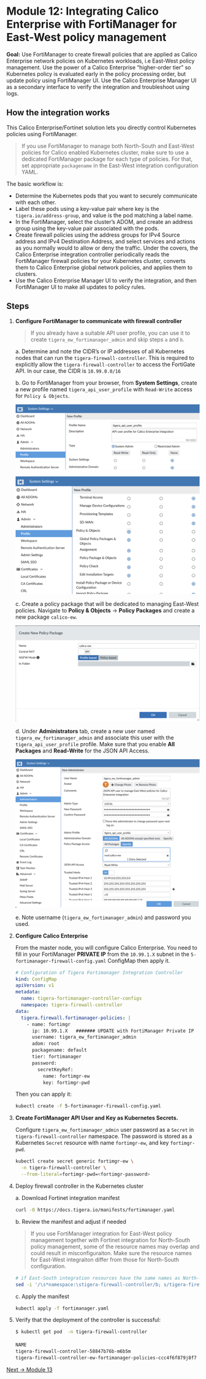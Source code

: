 # Module 12: Integrating Calico Enterprise with FortiManager for East-West policy management

**Goal:**  Use FortiManager to create firewall policies that are applied as Calico Enterprise network policies on Kubernetes workloads, i.e East-West policy management. Use the power of a Calico Enterprise “higher-order tier” so Kubernetes policy is evaluated early in the policy processing order, but update policy using FortiManager UI. Use the Calico Enterprise Manager UI as a secondary interface to verify the integration and troubleshoot using logs.

## How the integration works

This Calico Enterprise/Fortinet solution lets you directly control Kubernetes policies using FortiManager.

>If you use FortiManager to manage both North-South and East-West policies for Calico enabled Kubernetes cluster, make sure to use a dedicated FortiManager package for each type of policies. For that, set appropriate `packagename` in the East-West integration configuration YAML.

The basic workflow is:

- Determine the Kubernetes pods that you want to securely communicate with each other.
- Label these pods using a key-value pair where key is the `tigera.io/address-group`, and value is the pod matching a label name.
- In the FortiManager, select the cluster’s ADOM, and create an address group using the key-value pair associated with the pods.
- Create firewall policies using the address groups for IPv4 Source address and IPv4 Destination Address, and select services and actions as you normally would to allow or deny the traffic. Under the covers, the Calico Enterprise integration controller periodically reads the FortiManager firewall policies for your Kubernetes cluster, converts them to Calico Enterprise global network policies, and applies them to clusters.
- Use the Calico Enterprise Manager UI to verify the integration, and then FortiManager UI to make all updates to policy rules.

## Steps

1. **Configure FortiManager to communicate with firewall controller**

    >If you already have a suitable API user profile, you can use it to create `tigera_ew_fortimanager_admin` and skip steps `a` and `b`.

    a. Determine and note the CIDR’s or IP addresses of all Kubernetes nodes that can run the `tigera-firewall-controller`. This is required to explicitly allow the `tigera-firewall-controller` to access the FortiGate API. In our case, the CIDR is `10.99.0.0/16`

    b. Go to FortiManager from your browser, from **System Settings**, create a new  profile named `tigera_api_user_profile` with `Read-Write` access for `Policy & Objects`.

    ![fortimanager_user_profile1.png](../img/fortimanager_user_profile1.png)

    ![fortimanager_user_profile2.png](../img/fortimanager_user_profile2.png)

    c. Create a policy package that will be dedicated to managing East-West policies. Navigate to **Policy & Objects** -> **Policy Packages** and create a new package `calico-ew`.

    ![fortinet_package_calico_ew.png](../img/fortinet_package_calico_ew.png)

    d. Under **Administrators** tab, create a new user named `tigera_ew_fortimanager_admin` and associate this user with the `tigera_api_user_profile` profile. Make sure that you enable **All Packages** and **Read-Write** for the JSON API Access.

    ![fortimanager_create_user_ew.png](../img/fortimanager_create_user_ew.png)

    e. Note username (`tigera_ew_fortimanager_admin`) and password you used.

2. **Configure Calico Enterprise**

    From the master node, you will configure Calico Enterprise. You need to fill in your FortiManager  **PRIVATE IP** from the `10.99.1.X` subnet in the `5-fortimanager-firewall-config.yaml` ConfigMap then apply it.

    ```yaml
    # Configuration of Tigera Fortimanager Integration Controller
    kind: ConfigMap
    apiVersion: v1
    metadata:
      name: tigera-fortimanager-controller-configs
      namespace: tigera-firewall-controller
    data:
      tigera.firewall.fortimanager-policies: |
        - name: fortimgr
          ip: 10.99.1.X   ####### UPDATE with FortiManager Private IP
          username: tigera_ew_fortimanager_admin
          adom: root
          packagename: default
          tier: fortimanager
          password:
            secretKeyRef:
              name: fortimgr-ew
              key: fortimgr-pwd
    ```

    Then you can apply it:

    ```bash
    kubectl create -f 5-fortimanager-firewall-config.yaml
    ```

3. **Create FortiManager API User and Key as Kubernetes Secrets.**

    Configure `tigera_ew_fortimanager_admin` user password as a `Secret` in `tigera-firewall-controller` namespace.
    The password is stored as a Kubernetes `Secret` resource with name `fortimgr-ew`, and key `fortimgr-pwd`.

    ```bash
    kubectl create secret generic fortimgr-ew \
      -n tigera-firewall-controller \
      --from-literal=fortimgr-pwd=<fortimgr-password>
    ```

4. Deploy firewall controller in the Kubernetes cluster

    a. Download Fortinet integration manifest

    ```bash
    curl -O https://docs.tigera.io/manifests/fortimanager.yaml
    ```

    b. Review the manifest and adjust if needed

    >If you use FortiManager integration for East-West policy management together with Fortinet integration for North-South policy management, some of the resource names may overlap and could result in misconfiguraiton. Make sure the resource names for East-West integraiton differ from those for North-South configuration.

    ```bash
    # if East-South integration resources have the same names as North-South integration, rename them to avoid any configuration collisions
    sed -i '/\s*namespace:\stigera-firewall-controller/b; s/tigera-firewall-controller/tigera-firewall-controller-ew/g' fortimanager.yaml
    ```

    c. Apply the manifest

    ```bash
    kubectl apply -f fortimanager.yaml
    ```

5. Verify that the deployment of the controller is successful:

    ```bash
    $ kubectl get pod  -n tigera-firewall-controller

    NAME                                                                 READY   STATUS    RESTARTS   AGE
    tigera-firewall-controller-58847b76b-m6b5m                           1/1     Running   0          14m
    tigera-firewall-controller-ew-fortimanager-policies-ccc4f6f879j8f7   1/1     Running   0          1m
    ```

[Next -> Module 13](../modules/deploy-app-1.md)
